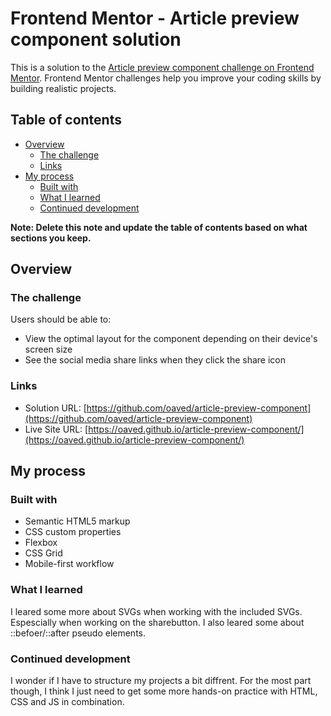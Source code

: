 # Frontend Mentor - Article preview component solution

This is a solution to the [Article preview component challenge on Frontend Mentor](https://www.frontendmentor.io/challenges/article-preview-component-dYBN_pYFT). Frontend Mentor challenges help you improve your coding skills by building realistic projects. 

## Table of contents

- [Overview](#overview)
  - [The challenge](#the-challenge)
  - [Links](#links)
- [My process](#my-process)
  - [Built with](#built-with)
  - [What I learned](#what-i-learned)
  - [Continued development](#continued-development)

**Note: Delete this note and update the table of contents based on what sections you keep.**

## Overview

### The challenge

Users should be able to:

- View the optimal layout for the component depending on their device's screen size
- See the social media share links when they click the share icon

### Links

- Solution URL: [https://github.com/oaved/article-preview-component](https://github.com/oaved/article-preview-component)
- Live Site URL: [https://oaved.github.io/article-preview-component/](https://oaved.github.io/article-preview-component/)

## My process

### Built with

- Semantic HTML5 markup
- CSS custom properties
- Flexbox
- CSS Grid
- Mobile-first workflow

### What I learned

I leared some more about SVGs when working with the included SVGs. Espescially when working on the sharebutton. I also leared some about ::befoer/::after pseudo elements.

### Continued development

I wonder if I have to structure my projects a bit diffrent. For the most part though, I think I just need to get some more hands-on practice with HTML, CSS and JS in combination.